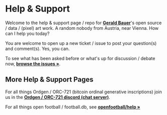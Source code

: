 # Help & Support


Welcome to the help & support page / repo for [**Gerald Bauer**](https://github.com/geraldb)'s open source / data / (pixel) art work.
A random nobody from Austria, near Vienna.   How can I help you today?


You are welcome to open up a new ticket / issue
to post your question(s) and comment(s).  Yes, you can.


To see what has been asked before
or what's up for discussion / debate now,
[**browse the issues »**](https://github.com/geraldb/help/issues).





## More Help & Support Pages

For all things Ordgen / ORC-721 (bitcoin ordinal generative inscriptions) join us in the [**Ordgen / ORC-721 discord (chat server)**](https://discord.gg/dDhvHKjm2t).

For all things open football / football.db,
see [**openfootball/help »**](https://github.com/openfootball/help)
